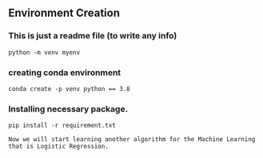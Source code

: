 ## Environment Creation


### This is just a readme file (to write any info)
```
python -m venv myenv

```
### creating conda environment 

```
conda create -p venv python == 3.8

```

### Installing necessary package.
```
pip install -r requirement.txt
```


```
Now we will start learning another algorithm for the Machine Learning that is Logistic Regression.

```